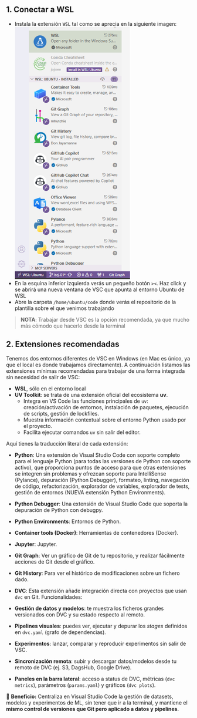 ## 1. Conectar a WSL

- Instala la extensión `WSL` tal como se aprecia en la siguiente imagen:
  ![1758103915531](image/05_vsc/1758103915531.png)
- En la esquina inferior izquierda verás un pequeño botón `><`. Haz click y se abrirá una nueva ventana de VSC que apunta al entorno Ubuntu de WSL
- Abre la carpeta `/home/ubuntu/code` donde verás el repositorio de la plantilla sobre el que venimos trabajando

> **NOTA**: Trabajar desde VSC es la opción recomendada, ya que mucho más cómodo que hacerlo desde la terminal

## 2. Extensiones recomendadas

Tenemos dos entornos diferentes de VSC en Windows (en Mac es único, ya que el local es donde trabajamos directamente).
A continuación listamos las extensiones mínimas recomendadas para trabajar de una forma integrada sin necesidad de salir de VSC:

- **WSL**, sólo en el entorno local
- **UV Toolkit**: se trata de una extensión oficial del ecosistema **uv**.
  * Integra en VS Code las funciones principales de `uv`: creación/activación de entornos, instalación de paquetes, ejecución de scripts, gestión de lockfiles.
  * Muestra información contextual sobre el entorno Python usado por el proyecto.
  * Facilita ejecutar comandos `uv` sin salir del editor.

Aquí tienes la traducción literal de cada extensión:

* **Python**: Una extensión de Visual Studio Code con soporte completo para el lenguaje Python (para todas las versiones de Python con soporte activo), que proporciona puntos de acceso para que otras extensiones se integren sin problemas y ofrezcan soporte para IntelliSense (Pylance), depuración (Python Debugger), formateo, linting, navegación de código, refactorización, explorador de variables, explorador de tests, gestión de entornos (NUEVA extensión Python Environments).

* **Python Debugger**: Una extensión de Visual Studio Code que soporta la depuración de Python con debugpy.

* **Python Environments**: Entornos de Python.

* **Container tools (Docker)**: Herramientas de contenedores (Docker).

* **Jupyter**: Jupyter.

* **Git Graph**: Ver un gráfico de Git de tu repositorio, y realizar fácilmente acciones de Git desde el gráfico.

* **Git History**: Para ver el histórico de modificaciones sobre un fichero dado.

* **DVC**: Esta extensión añade integración directa con proyectos que usan `dvc` en Git. Funcionalidades:

* **Gestión de datos y modelos**: te muestra los ficheros grandes versionados con DVC y su estado respecto al remoto.
* **Pipelines visuales**: puedes ver, ejecutar y depurar los *stages* definidos en `dvc.yaml` (grafo de dependencias).
* **Experimentos**: lanzar, comparar y reproducir experimentos sin salir de VSC.
* **Sincronización remota**: subir y descargar datos/modelos desde tu remoto de DVC (ej. S3, DagsHub, Google Drive).
* **Paneles en la barra lateral**: acceso a status de DVC, métricas (`dvc metrics`), parámetros (`params.yaml`) y gráficos (`dvc plots`).

🔹 **Beneficio:**
Centraliza en Visual Studio Code la gestión de datasets, modelos y experimentos de ML, sin tener que ir a la terminal, y mantiene el **mismo control de versiones que Git pero aplicado a datos y pipelines**.

